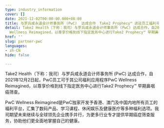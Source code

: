 ```yaml
---
type: industry_information
cover: []
date: 2021-12-02T00:00:00.000+08:00
title: 与罗兵咸永道会计师事务所 (PwC)  达成合作　Take2 Prophecy™ 进驻员工福利平台
detail: Take2 Health（下称：我司）与罗兵咸永道会计师事务所 (PwC) 达成合作，自2021年12月2日起，PwC员工可于其公司福利应用程序PwC
  Wellness Reimagined，以尊享价格到线下指定医务中心进行Take2 Prophecy™ 早期鼻咽癌筛查。
href: ''
slug: partner-pwc
languages:
- zh-CN
hide: false

---
```

Take2 Health（下称：我司）与罗兵咸永道会计师事务所 (PwC) 达成合作，自2021年12月2日起，PwC员工可于其公司福利应用程序PwC Wellness Reimagined，以尊享价格到线下指定医务中心进行Take2 Prophecy™ 早期鼻咽癌筛查。

PwC Wellness Reimagined是PwC独家开发予香港、澳门及中国内地所有员工的福利平台，汇集了数码产品、学习课程、休闲娱乐及健康医疗等多种福利选项。我司期望未来继续与全球领先企业携手并行，为更多行业专才提供早期癌症筛查服务，协助他们更全面地掌握自己的健康。